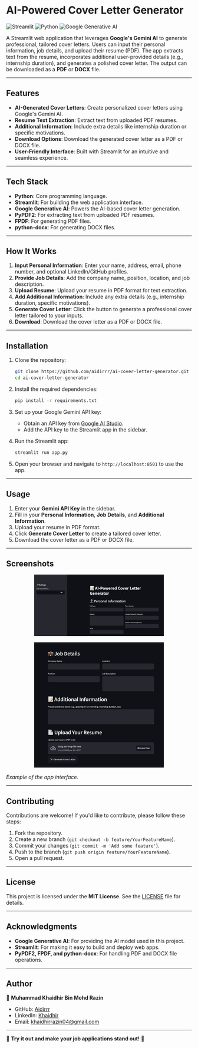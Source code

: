 # AI-Powered Cover Letter Generator

![Streamlit](https://img.shields.io/badge/Streamlit-FF4B4B?style=for-the-badge&logo=Streamlit&logoColor=white)
![Python](https://img.shields.io/badge/Python-3776AB?style=for-the-badge&logo=python&logoColor=white)
![Google Generative AI](https://img.shields.io/badge/Google_Generative_AI-4285F4?style=for-the-badge&logo=google&logoColor=white)

A Streamlit web application that leverages **Google's Gemini AI** to generate professional, tailored cover letters. Users can input their personal information, job details, and upload their resume (PDF). The app extracts text from the resume, incorporates additional user-provided details (e.g., internship duration), and generates a polished cover letter. The output can be downloaded as a **PDF** or **DOCX** file.

---

## Features

- **AI-Generated Cover Letters**: Create personalized cover letters using Google's Gemini AI.
- **Resume Text Extraction**: Extract text from uploaded PDF resumes.
- **Additional Information**: Include extra details like internship duration or specific motivations.
- **Download Options**: Download the generated cover letter as a PDF or DOCX file.
- **User-Friendly Interface**: Built with Streamlit for an intuitive and seamless experience.

---

## Tech Stack

- **Python**: Core programming language.
- **Streamlit**: For building the web application interface.
- **Google Generative AI**: Powers the AI-based cover letter generation.
- **PyPDF2**: For extracting text from uploaded PDF resumes.
- **FPDF**: For generating PDF files.
- **python-docx**: For generating DOCX files.

---

## How It Works

1. **Input Personal Information**: Enter your name, address, email, phone number, and optional LinkedIn/GitHub profiles.
2. **Provide Job Details**: Add the company name, position, location, and job description.
3. **Upload Resume**: Upload your resume in PDF format for text extraction.
4. **Add Additional Information**: Include any extra details (e.g., internship duration, specific motivations).
5. **Generate Cover Letter**: Click the button to generate a professional cover letter tailored to your inputs.
6. **Download**: Download the cover letter as a PDF or DOCX file.

---

## Installation

1. Clone the repository:
   ```bash
   git clone https://github.com/aidirrr/ai-cover-letter-generator.git
   cd ai-cover-letter-generator
   ```

2. Install the required dependencies:
   ```bash
   pip install -r requirements.txt
   ```

3. Set up your Google Gemini API key:
   - Obtain an API key from [Google AI Studio](https://makersuite.google.com/).
   - Add the API key to the Streamlit app in the sidebar.

4. Run the Streamlit app:
   ```bash
   streamlit run app.py
   ```

5. Open your browser and navigate to `http://localhost:8501` to use the app.

---

## Usage

1. Enter your **Gemini API Key** in the sidebar.
2. Fill in your **Personal Information**, **Job Details**, and **Additional Information**.
3. Upload your resume in PDF format.
4. Click **Generate Cover Letter** to create a tailored cover letter.
5. Download the cover letter as a PDF or DOCX file.

---

## Screenshots

<p align="center">
  <img src="images/screenshot2.png" alt="App Screenshot" width="70%">
</p>

<p align="center">
  <img src="images/screenshot1.png" alt="App Screenshot" width="70%">
</p>

*Example of the app interface.*


---

## Contributing

Contributions are welcome! If you'd like to contribute, please follow these steps:

1. Fork the repository.
2. Create a new branch (`git checkout -b feature/YourFeatureName`).
3. Commit your changes (`git commit -m 'Add some feature'`).
4. Push to the branch (`git push origin feature/YourFeatureName`).
5. Open a pull request.

---

## License

This project is licensed under the **MIT License**. See the [LICENSE](LICENSE) file for details.

---

## Acknowledgments

- **Google Generative AI**: For providing the AI model used in this project.
- **Streamlit**: For making it easy to build and deploy web apps.
- **PyPDF2, FPDF, and python-docx**: For handling PDF and DOCX file operations.

---

## Author

👤 **Muhammad Khaidhir Bin Mohd Razin**  
- GitHub: [Aidirrr](https://github.com/Aidirrr)  
- LinkedIn: [Khaidhir](http://www.linkedin.com/in/khaidhir)  
- Email: khaidhirrazin04@gmail.com 

---

🌟 **Try it out and make your job applications stand out!** 🌟
